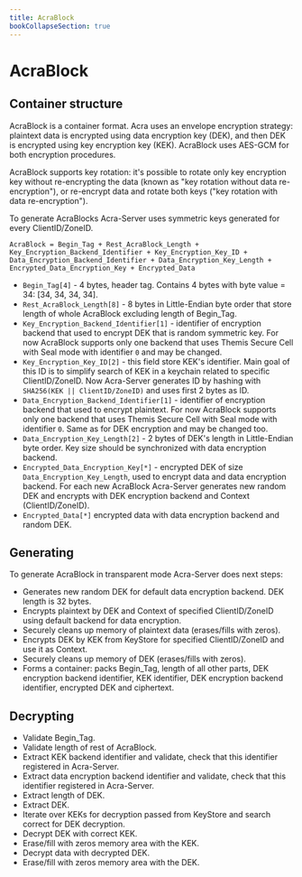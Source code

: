 ```yaml
---
title: AcraBlock
bookCollapseSection: true
---
```


# AcraBlock

## Container structure

AcraBlock is a container format. Acra uses an envelope encryption strategy: plaintext data is encrypted using data encryption key (DEK), and then DEK is encrypted using key encryption key (KEK). AcraBlock uses AES-GCM for both encryption procedures.

AcraBlock supports key rotation: it's possible to rotate only key encryption key without re-encrypting the data (known as "key rotation without data re-encryption"), or re-encrypt data and rotate both keys ("key rotation with data re-encryption").

To generate AcraBlocks Acra-Server uses symmetric keys generated for every ClientID/ZoneID.

`AcraBlock = Begin_Tag + Rest_AcraBlock_Length + Key_Encryption_Backend_Identifier + Key_Encryption_Key_ID + Data_Encryption_Backend_Identifier + Data_Encryption_Key_Length + Encrypted_Data_Encryption_Key + Encrypted_Data`
* `Begin_Tag[4]` - 4 bytes, header tag. Contains 4 bytes with byte value = 34: [34, 34, 34, 34].
* `Rest_AcraBlock_Length[8]` - 8 bytes in Little-Endian byte order that store length of whole AcraBlock excluding length of Begin_Tag.
* `Key_Encryption_Backend_Identifier[1]` - identifier of encryption backend that used to encrypt DEK that is random symmetric key. For now AcraBlock supports only one backend that uses Themis Secure Cell with Seal mode with identifier `0` and may be changed.
* `Key_Encryption_Key_ID[2]` - this field store KEK's identifier. Main goal of this ID is to simplify search of KEK in a keychain related to specific ClientID/ZoneID. Now Acra-Server generates ID by hashing with `SHA256(KEK || ClientID/ZoneID)` and uses first 2 bytes as ID.
* `Data_Encryption_Backend_Identifier[1]` - identifier of encryption backend that used to encrypt plaintext. For now AcraBlock supports only one backend that uses Themis Secure Cell with Seal mode with identifier `0`. Same as for DEK encryption and may be changed too.
* `Data_Encryption_Key_Length[2]` - 2 bytes of DEK's length in Little-Endian byte order. Key size should be synchronized with data encryption backend.
* `Encrypted_Data_Encryption_Key[*]` - encrypted DEK of size `Data_Encryption_Key_Length`, used to encrypt data and data encryption backend. For each new AcraBlock Acra-Server generates new random DEK and encrypts with DEK encryption backend and Context (ClientID/ZoneID).
* `Encrypted_Data[*]` encrypted data with data encryption backend and random DEK.

## Generating

To generate AcraBlock in transparent mode Acra-Server does next steps:
* Generates new random DEK for default data encryption backend. DEK length is 32 bytes.
* Encrypts plaintext by DEK and Context of specified ClientID/ZoneID using default backend for data encryption.
* Securely cleans up memory of plaintext data (erases/fills with zeros).
* Encrypts DEK by KEK from KeyStore for specified ClientID/ZoneID and use it as Context.
* Securely cleans up memory of DEK (erases/fills with zeros).
* Forms a container: packs Begin_Tag, length of all other parts, DEK encryption backend identifier, KEK identifier, DEK encryption backend identifier, encrypted DEK and ciphertext.

## Decrypting

* Validate Begin_Tag.
* Validate length of rest of AcraBlock.
* Extract KEK backend identifier and validate, check that this identifier registered in Acra-Server.
* Extract data encryption backend identifier and validate, check that this identifier registered in Acra-Server.
* Extract length of DEK.
* Extract DEK.
* Iterate over KEKs for decryption passed from KeyStore and search correct for DEK decryption.
* Decrypt DEK with correct KEK.
* Erase/fill with zeros memory area with the KEK.
* Decrypt data with decrypted DEK.
* Erase/fill with zeros memory area with the DEK.
